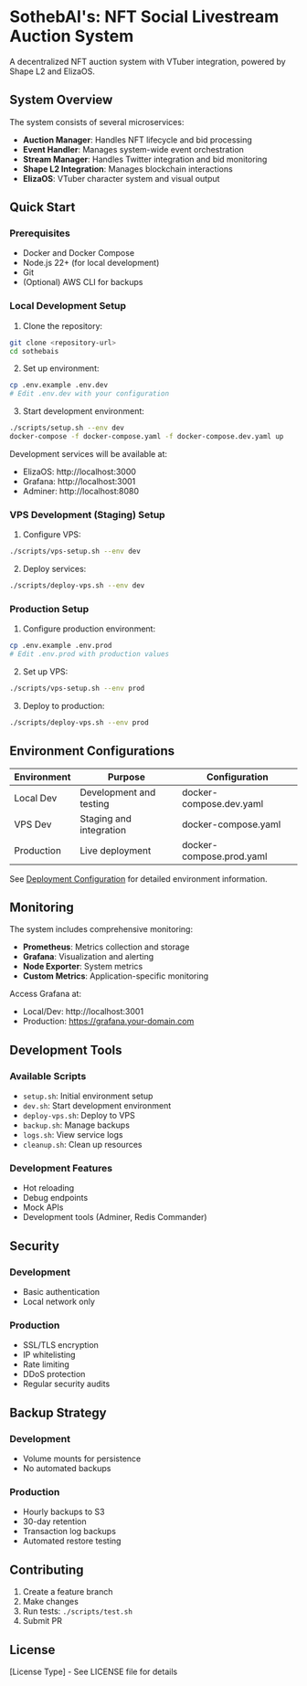 # SothebAI's: NFT Social Livestream Auction System

A decentralized NFT auction system with VTuber integration, powered by Shape L2 and ElizaOS.

## System Overview

The system consists of several microservices:
- **Auction Manager**: Handles NFT lifecycle and bid processing
- **Event Handler**: Manages system-wide event orchestration
- **Stream Manager**: Handles Twitter integration and bid monitoring
- **Shape L2 Integration**: Manages blockchain interactions
- **ElizaOS**: VTuber character system and visual output

## Quick Start

### Prerequisites
- Docker and Docker Compose
- Node.js 22+ (for local development)
- Git
- (Optional) AWS CLI for backups

### Local Development Setup

1. Clone the repository:
```bash
git clone <repository-url>
cd sothebais
```

2. Set up environment:
```bash
cp .env.example .env.dev
# Edit .env.dev with your configuration
```

3. Start development environment:
```bash
./scripts/setup.sh --env dev
docker-compose -f docker-compose.yaml -f docker-compose.dev.yaml up
```

Development services will be available at:
- ElizaOS: http://localhost:3000
- Grafana: http://localhost:3001
- Adminer: http://localhost:8080

### VPS Development (Staging) Setup

1. Configure VPS:
```bash
./scripts/vps-setup.sh --env dev
```

2. Deploy services:
```bash
./scripts/deploy-vps.sh --env dev
```

### Production Setup

1. Configure production environment:
```bash
cp .env.example .env.prod
# Edit .env.prod with production values
```

2. Set up VPS:
```bash
./scripts/vps-setup.sh --env prod
```

3. Deploy to production:
```bash
./scripts/deploy-vps.sh --env prod
```

## Environment Configurations

| Environment | Purpose | Configuration |
|------------|---------|---------------|
| Local Dev | Development and testing | docker-compose.dev.yaml |
| VPS Dev | Staging and integration | docker-compose.yaml |
| Production | Live deployment | docker-compose.prod.yaml |

See [Deployment Configuration](docs/deployment-config.md) for detailed environment information.

## Monitoring

The system includes comprehensive monitoring:

- **Prometheus**: Metrics collection and storage
- **Grafana**: Visualization and alerting
- **Node Exporter**: System metrics
- **Custom Metrics**: Application-specific monitoring

Access Grafana at:
- Local/Dev: http://localhost:3001
- Production: https://grafana.your-domain.com

## Development Tools

### Available Scripts
- `setup.sh`: Initial environment setup
- `dev.sh`: Start development environment
- `deploy-vps.sh`: Deploy to VPS
- `backup.sh`: Manage backups
- `logs.sh`: View service logs
- `cleanup.sh`: Clean up resources

### Development Features
- Hot reloading
- Debug endpoints
- Mock APIs
- Development tools (Adminer, Redis Commander)

## Security

### Development
- Basic authentication
- Local network only

### Production
- SSL/TLS encryption
- IP whitelisting
- Rate limiting
- DDoS protection
- Regular security audits

## Backup Strategy

### Development
- Volume mounts for persistence
- No automated backups

### Production
- Hourly backups to S3
- 30-day retention
- Transaction log backups
- Automated restore testing

## Contributing

1. Create a feature branch
2. Make changes
3. Run tests: `./scripts/test.sh`
4. Submit PR

## License

[License Type] - See LICENSE file for details 
